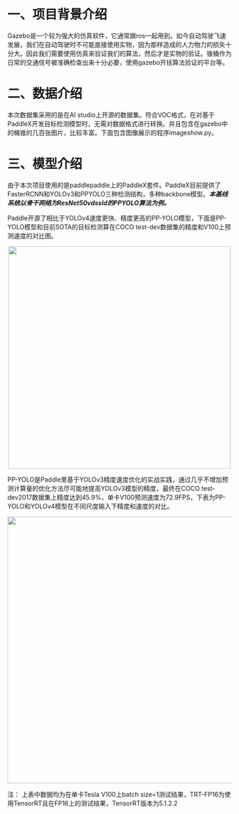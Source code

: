 # 一、项目背景介绍
Gazebo是一个较为强大的仿真软件，它通常跟ros一起用到。如今自动驾驶飞速发展，我们在自动驾驶时不可能直接使用实物，因为那样造成的人力物力的损失十分大。因此我们需要使用仿真来验证我们的算法，然后才是实物的验证。锥桶作为日常的交通信号被准确检查出来十分必要，使用gazebo开括算法验证的平台等。

# 二、数据介绍
本次数据集采用的是在AI studio上开源的数据集。符合VOC格式，在对基于PaddleX开发目标检测模型时，无需对数据格式进行转换。并且包含在gazebo中的桶锥的几百张图片，比较丰富。下面包含图像展示的程序imageshow.py。

# 三、模型介绍
由于本次项目使用的是paddlepaddle上的PaddleX套件。PaddleX目前提供了FasterRCNN和YOLOv3和PPYOLO三种检测结构，多种backbone模型。***本基线系统以骨干网络为ResNet50vdssld的PPYOLO算法为例。***



Paddle开源了相比于YOLOv4速度更快、精度更高的PP-YOLO模型，下面是PP-YOLO模型和目前SOTA的目标检测算在COCO test-dev数据集的精度和V100上预测速度的对比图。
    <div align="center">
  <img src="https://ai-studio-static-online.cdn.bcebos.com/2b3d6009198346078cc5e735839a579f32a58edaf25344fe96d3ad3efe79940b" width=500>
</div>

PP-YOLO是Paddle里基于YOLOv3精度速度优化的实战实践，通过几乎不增加预测计算量的优化方法尽可能地提高YOLOv3模型的精度，最终在COCO test-dev2017数据集上精度达到45.9%，单卡V100预测速度为72.9FPS，下表为PP-YOLO和YOLOv4模型在不同尺度输入下精度和速度的对比。


<div align="center">
  <img src="https://ai-studio-static-online.cdn.bcebos.com/f0effff830c64e90a0ea228ef5a8504dbe98be12350946fc96a640c08eec00dc" width=600>
</div>

注： 上表中数据均为在单卡Tesla V100上batch size=1测试结果，TRT-FP16为使用TensorRT且在FP16上的测试结果，TensorRT版本为5.1.2.2
